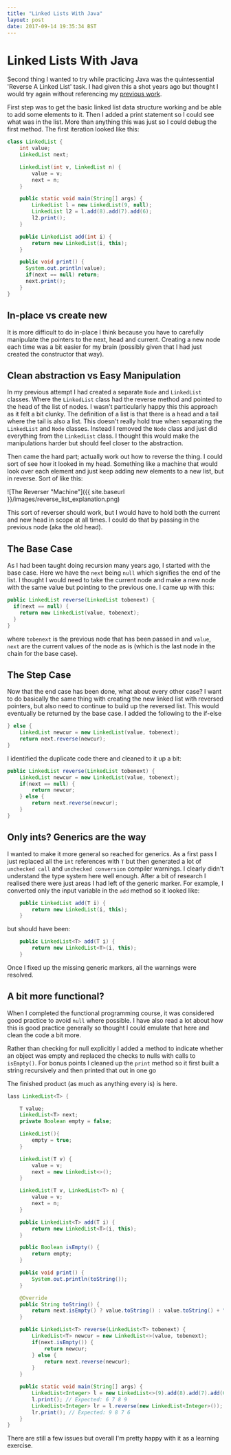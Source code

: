 ```yaml
---
title: "Linked Lists With Java"
layout: post
date: 2017-09-14 19:35:34 BST
---
```


# Linked Lists With Java
Second thing I wanted to try while practicing Java was the quintessential 'Reverse A Linked List' task. I had given this a shot years ago but thought I would try again without referencing my [previous work](https://github.com/SebastianCarroll/AlgorithmsForJava/blob/master/src/Misc/linkedList/LList.java).

First step was to get the basic linked list data structure working and be able to add some elements to it. Then I added a print statement so I could see what was in the list. More than anything this was just so I could debug the first method. The first iteration looked like this:
~~~ java
class LinkedList {
    int value;
    LinkedList next;

    LinkedList(int v, LinkedList n) {
        value = v;
        next = n;
    }

    public static void main(String[] args) {
        LinkedList l = new LinkedList(9, null);
        LinkedList l2 = l.add(8).add(7).add(6);
        l2.print();
    }

    public LinkedList add(int i) {
        return new LinkedList(i, this);
    }

    public void print() {
      System.out.println(value);
      if(next == null) return;
      next.print();
    }
}
~~~

## In-place vs create new
It is more difficult to do in-place I think because you have to carefully manipulate the pointers to the next, head and current.
Creating a new node each time was a bit easier for my brain (possibly given that I had just created the constructor that way).

## Clean abstraction vs Easy Manipulation
In my previous attempt I had created a separate `Node` and `LinkedList` classes. Where the `LinkedList` class had the reverse method and pointed to the head of the list of nodes. I wasn't particularly happy this this approach as it felt a bit clunky. The definition of a list is that there is a head and a tail where the tail is also a list. This doesn't really hold true when separating the `LinkedList` and `Node` classes. Instead I removed the `Node` class and just did everything from the `LinkedList` class. I thought this would make the manipulations harder but should feel closer to the abstraction.

Then came the hard part; actually work out how to reverse the thing. I could sort of see how it looked in my head.
Something like a machine that would look over each element and just keep adding new elements to a new list, but in reverse. Sort of like this:

![The Reverser "Machine"]({{ site.baseurl }}/images/reverse_list_explanation.png)

This sort of reverser should work, but I would have to hold both the current and new head in scope at all times. I could do that by passing in the previous node (aka the old head).

## The Base Case
As I had been taught doing recursion many years ago, I started with the base case. Here we have the `next` being `null` which signifies the end of the list. I thought I would need to take the current node and make a new node with the same value but pointing to the previous one. I came up with this:

~~~ java
public LinkedList reverse(LinkedList tobenext) {
  if(next == null) {
    return new LinkedList(value, tobenext);
  }
}
~~~

where `tobenext` is the previous node that has been passed in and `value`, `next` are the current values of the node as is (which is the last node in the chain for the base case).

## The Step Case
Now that the end case has been done, what about every other case? I want to do basically the same thing with creating the new linked list with reversed pointers, but also need to continue to build up the reversed list. This would eventually be returned by the base case. I added the following to the if-else

~~~ java
} else {
    LinkedList newcur = new LinkedList(value, tobenext);
    return next.reverse(newcur);
}
~~~

I identified the duplicate code there and cleaned to it up a bit:

~~~ java
public LinkedList reverse(LinkedList tobenext) {
    LinkedList newcur = new LinkedList(value, tobenext);
    if(next == null) {
        return newcur;
    } else {
        return next.reverse(newcur);
    }
}
~~~

## Only ints? Generics are the way
I wanted to make it more general so reached for generics. As a first pass I just replaced all the `int` references with `T` but then generated a lot of `unchecked call` and `unchecked conversion` compiler warnings. I clearly didn't understand the type system here well enough. After a bit of research I realised there were just areas I had left of the generic marker. For example, I converted only the input variable in the `add` method so it looked like:
``` java
    public LinkedList add(T i) {
        return new LinkedList(i, this);
    }
```

but should have been:

``` java
    public LinkedList<T> add(T i) {
        return new LinkedList<T>(i, this);
    }
```

Once I fixed up the missing generic markers, all the warnings were resolved.

## A bit more functional?
When I completed the functional programming course, it was considered good practice to avoid `null` where possible. I have also read a lot about how this is good practice generally so thought I could emulate that here and clean the code a bit more.

Rather than checking for null explicitly I added a method to indicate whether an object was empty and replaced the checks to nulls with calls to `isEmpty()`. For bonus points I cleaned up the `print` method so it first built a string recursively and then printed that out in one go

The finished product (as much as anything every is) is here.

~~~ java
lass LinkedList<T> {

    T value;
    LinkedList<T> next;
    private Boolean empty = false;

    LinkedList(){
        empty = true;
    }

    LinkedList(T v) {
        value = v;
        next = new LinkedList<>();
    }

    LinkedList(T v, LinkedList<T> n) {
        value = v;
        next = n;
    }

    public LinkedList<T> add(T i) {
        return new LinkedList<T>(i, this);
    }

    public Boolean isEmpty() {
        return empty;
    }

    public void print() {
        System.out.println(toString());
    }

    @Override
    public String toString() {
        return next.isEmpty() ? value.toString() : value.toString() + " " + next.toString();
    }

    public LinkedList<T> reverse(LinkedList<T> tobenext) {
        LinkedList<T> newcur = new LinkedList<>(value, tobenext);
        if(next.isEmpty()) {
            return newcur;
        } else {
            return next.reverse(newcur);
        }
    }

    public static void main(String[] args) {
        LinkedList<Integer> l = new LinkedList<>(9).add(8).add(7).add(6);
        l.print(); // Expected: 6 7 8 9
        LinkedList<Integer> lr = l.reverse(new LinkedList<Integer>());
        lr.print(); // Expected: 9 8 7 6
    }
}
~~~

There are still a few issues but overall I'm pretty happy with it as a learning exercise.
